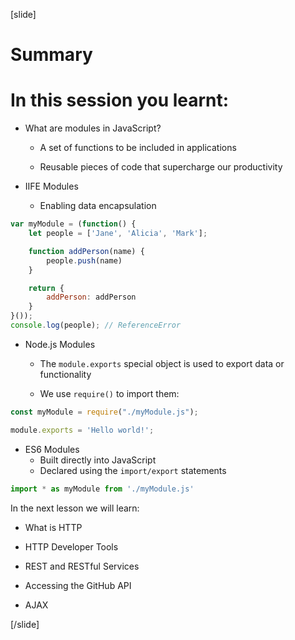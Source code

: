 [slide]

# Summary

# In this session you learnt:

- What are modules in JavaScript?

	- A set of functions to be included in applications

    - Reusable pieces of code that supercharge our productivity


- IIFE Modules
    - Enabling data encapsulation

```js 
var myModule = (function() {
    let people = ['Jane', 'Alicia', 'Mark'];

    function addPerson(name) {
        people.push(name)
    }

    return {    
        addPerson: addPerson
    }
}());
console.log(people); // ReferenceError
```

- Node\.js Modules
  
	- The `module.exports` special object is used to export data or functionality
  
    - We use `require()` to import them:

```js
const myModule = require("./myModule.js");

module.exports = 'Hello world!';
```

- ES6 Modules
	- Built directly into JavaScript
	- Declared using the `import/export` statements

```js
import * as myModule from './myModule.js'
```

In the next lesson we will learn:

- What is HTTP

- HTTP Developer Tools

- REST and RESTful Services

- Accessing the GitHub API​

- AJAX

[/slide]
